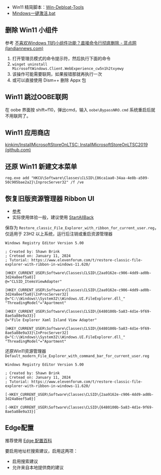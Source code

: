 - Win11 精简脚本：[Win-Debloat-Tools](https://github.com/LeDragoX/Win-Debloat-Tools)
- [Mindows一键激活.bat](https://syxz.lanzoub.com/iQ38c0nqmmva)

## 删除 Win11 小组件

参考 [不喜欢Windows 11的小组件功能？直接命令行彻底删除 - 蓝点网 (landiannews.com)](https://www.landiannews.com/archives/95616.html)

1.  打开管理员模式的命令提示符，然后执行下面的命令
2.  `winget uninstall MicrosoftWindows.Client.WebExperience_cw5n1h2txyewy`
3.  该操作可能需要联网，如果报错那就再执行一次
4. 或可以直接使用 Dism++ 删除 Appx 包

## Win11 跳过OOBE联网
在 oobe 界面按 shift+f10，弹出cmd，输入 `oobe\BypassNRO.cmd` 系统重启后就不用联网了。

## Win11 应用商店
[kinkim/InstallMicrosoftStoreOnLTSC: InstallMicrosoftStoreOnLTSC2019 (github.com)](https://github.com/kinkim/InstallMicrosoftStoreOnLTSC)

## 还原 Win11 新建文本菜单
```shell
reg.exe add "HKCU\Software\Classes\CLSID\{86ca1aa0-34aa-4e8b-a509-50c905bae2a2}\InprocServer32" /f /ve
```
## 恢复旧版资源管理器 Ribbon UI

- [参考](https://www.elevenforum.com/t/restore-classic-file-explorer-with-ribbon-in-windows-11.620/)
- 实际使用体验一般，建议使用 [StartAllBack](https://www.123pan.com/s/HQeA-xn1Sh)

保存为 `Restore_classic_File_Explorer_with_ribbon_for_current_user.reg`，仅适用于 23H2 以上系统，运行后注销或重启资源管理器
```reg
Windows Registry Editor Version 5.00

; Created by: Shawn Brink
; Cretead on: January 11, 2024
; Tutorial: https://www.elevenforum.com/t/restore-classic-file-explorer-with-ribbon-in-windows-11.620/

[HKEY_CURRENT_USER\Software\Classes\CLSID\{2aa9162e-c906-4dd9-ad0b-3d24a8eef5a0}]
@="CLSID_ItemsViewAdapter"

[HKEY_CURRENT_USER\Software\Classes\CLSID\{2aa9162e-c906-4dd9-ad0b-3d24a8eef5a0}\InProcServer32]
@="C:\\Windows\\System32\\Windows.UI.FileExplorer.dll_"
"ThreadingModel"="Apartment"

[HKEY_CURRENT_USER\Software\Classes\CLSID\{6480100b-5a83-4d1e-9f69-8ae5a88e9a33}]
@="File Explorer Xaml Island View Adapter"

[HKEY_CURRENT_USER\Software\Classes\CLSID\{6480100b-5a83-4d1e-9f69-8ae5a88e9a33}\InProcServer32]
@="C:\\Windows\\System32\\Windows.UI.FileExplorer.dll_"
"ThreadingModel"="Apartment"
```

还原Win11资源管理器 `Default_modern_File_Explorer_with_command_bar_for_current_user.reg`
```reg
Windows Registry Editor Version 5.00

; Created by: Shawn Brink
; Cretead on: January 11, 2024
; Tutorial: https://www.elevenforum.com/t/restore-classic-file-explorer-with-ribbon-in-windows-11.620/

[-HKEY_CURRENT_USER\Software\Classes\CLSID\{2aa9162e-c906-4dd9-ad0b-3d24a8eef5a0}]

[-HKEY_CURRENT_USER\Software\Classes\CLSID\{6480100b-5a83-4d1e-9f69-8ae5a88e9a33}]
```

## Edge配置

推荐使用 [Edge 配置百科](https://www.52pojie.cn/thread-1762445-1-1.html)

要启用地址栏搜索建议，启用这两项：

- 启用搜索建议
- 允许来自本地提供商的建议

